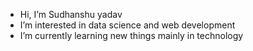- Hi, I’m Sudhanshu yadav
- I’m interested in data science and web development
- I’m currently learning new things mainly in technology

<!---
yadav-sudhanshu/yadav-sudhanshu is a ✨ special ✨ repository because its `README.md` (this file) appears on your GitHub profile.
You can click the Preview link to take a look at your changes.
--->
